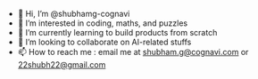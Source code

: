 - 👋 Hi, I’m @shubhamg-cognavi
- 👀 I’m interested in coding, maths, and puzzles
- 🌱 I’m currently learning to build products from scratch
- 💞️ I’m looking to collaborate on AI-related stuffs
- 📫 How to reach me : email me at shubham.g@cognavi.com or 22shubh22@gmail.com

<!---
shubhamg-cognavi/shubhamg-cognavi is a ✨ special ✨ repository because its `README.md` (this file) appears on your GitHub profile.
You can click the Preview link to take a look at your changes.
--->
